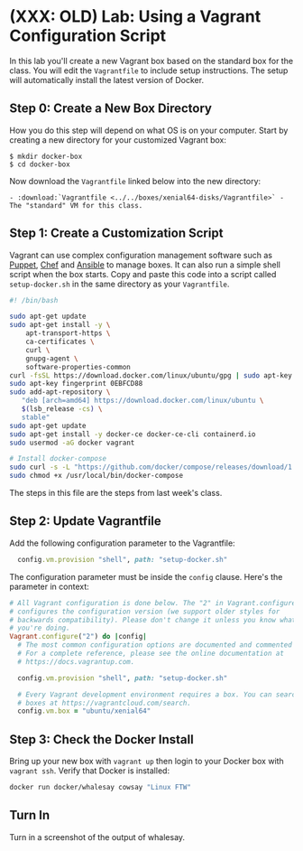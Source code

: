 # (XXX: OLD) Lab: Using a Vagrant Configuration Script 

In this lab you'll create a new Vagrant box based on the standard box for the class. You will edit the `Vagrantfile` to include setup instructions. The setup will automatically install the latest version of Docker. 

## Step 0: Create a New Box Directory 

How you do this step will depend on what OS is on your computer. Start by creating a new directory for your customized Vagrant box:

``` 
$ mkdir docker-box
$ cd docker-box
```

Now download the `Vagrantfile` linked below into the new directory:

```eval_rst
- :download:`Vagrantfile <../../boxes/xenial64-disks/Vagrantfile>` - The "standard" VM for this class.
```

## Step 1: Create a Customization Script 

Vagrant can use complex configuration management software such as [Puppet](https://puppet.com/), [Chef](https://www.chef.io/) and [Ansible](https://www.ansible.com/) to manage boxes. It can also run a simple shell script when the box starts. Copy and paste this code into a script called `setup-docker.sh` in the same directory as your `Vagrantfile`. 

```bash
#! /bin/bash 

sudo apt-get update
sudo apt-get install -y \
    apt-transport-https \
    ca-certificates \
    curl \
    gnupg-agent \
    software-properties-common
curl -fsSL https://download.docker.com/linux/ubuntu/gpg | sudo apt-key add -
sudo apt-key fingerprint 0EBFCD88
sudo add-apt-repository \
   "deb [arch=amd64] https://download.docker.com/linux/ubuntu \
   $(lsb_release -cs) \
   stable"
sudo apt-get update
sudo apt-get install -y docker-ce docker-ce-cli containerd.io
sudo usermod -aG docker vagrant

# Install docker-compose 
sudo curl -s -L "https://github.com/docker/compose/releases/download/1.24.0/docker-compose-$(uname -s)-$(uname -m)" -o /usr/local/bin/docker-compose
sudo chmod +x /usr/local/bin/docker-compose
``` 

The steps in this file are the steps from last week's class. 

## Step 2: Update Vagrantfile 

Add the following configuration parameter to the Vagrantfile:

```ruby
  config.vm.provision "shell", path: "setup-docker.sh"
```

The configuration parameter must be inside the `config` clause. Here's the parameter in context: 

```ruby
# All Vagrant configuration is done below. The "2" in Vagrant.configure
# configures the configuration version (we support older styles for
# backwards compatibility). Please don't change it unless you know what
# you're doing.
Vagrant.configure("2") do |config|
  # The most common configuration options are documented and commented below.
  # For a complete reference, please see the online documentation at
  # https://docs.vagrantup.com.

  config.vm.provision "shell", path: "setup-docker.sh"

  # Every Vagrant development environment requires a box. You can search for
  # boxes at https://vagrantcloud.com/search.
  config.vm.box = "ubuntu/xenial64"
```

## Step 3: Check the Docker Install 

Bring up your new box with `vagrant up` then login to your Docker box with `vagrant ssh`. Verify that Docker is installed:

```bash
docker run docker/whalesay cowsay "Linux FTW"
```

## Turn In 

Turn in a screenshot of the output of whalesay. 

